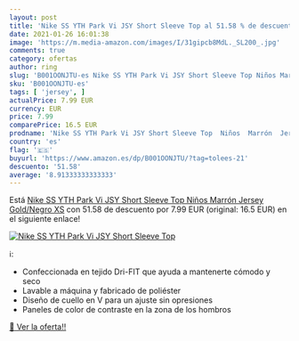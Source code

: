 ```yaml
---
layout: post
title: 'Nike SS YTH Park Vi JSY Short Sleeve Top al 51.58 % de descuento'
date: 2021-01-26 16:01:38
image: 'https://m.media-amazon.com/images/I/31gipcb8MdL._SL200_.jpg'
comments: true
category: ofertas
author: ring
slug: 'B001OONJTU-es Nike SS YTH Park Vi JSY Short Sleeve Top Niños Marrón...'
sku: 'B001OONJTU-es'
tags: [ 'jersey', ]
actualPrice: 7.99 EUR
currency: EUR
price: 7.99
comparePrice: 16.5 EUR
prodname: 'Nike SS YTH Park Vi JSY Short Sleeve Top  Niños  Marrón  Jersey Gold/Negro   XS'
country: 'es'
flag: '🇪🇸'
buyurl: 'https://www.amazon.es/dp/B001OONJTU/?tag=tolees-21'
descuento: '51.58'
average: '8.91333333333333'
---
```


Está [Nike SS YTH Park Vi JSY Short Sleeve Top  Niños  Marrón  Jersey Gold/Negro   XS](https://www.amazon.es/dp/B001OONJTU/?tag=tolees-21) con 51.58 de descuento por 7.99 EUR (original: 16.5 EUR) en el siguiente enlace!

[![Nike SS YTH Park Vi JSY Short Sleeve Top](https://m.media-amazon.com/images/I/31gipcb8MdL._SL200_.jpg)](https://www.amazon.es/dp/B001OONJTU/?tag=tolees-21)

ℹ️:

- Confeccionada en tejido Dri-FIT que ayuda a mantenerte cómodo y seco
- Lavable a máquina y fabricado de poliéster
- Diseño de cuello en V para un ajuste sin opresiones
- Paneles de color de contraste en la zona de los hombros

[🛒 Ver la oferta!!](https://www.amazon.es/dp/B001OONJTU/?tag=tolees-21)
